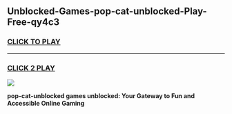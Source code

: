 
## Unblocked-Games-pop-cat-unblocked-Play-Free-qy4c3
<h3>
<a href="https://premium76.site?title=pop-cat-unblocked&ref=20M">CLICK TO PLAY</a></h3>
<hr>

<h3>
<a href="https://premium76.site?title=pop-cat-unblocked&ref=20M">CLICK 2 PLAY</a>
  
</h3>

<a href="https://premium76.site?title=pop-cat-unblocked&ref=19M"><img src="https://clearcache.store/games.png"></a>


**pop-cat-unblocked games unblocked: Your Gateway to Fun and Accessible Online Gaming**
